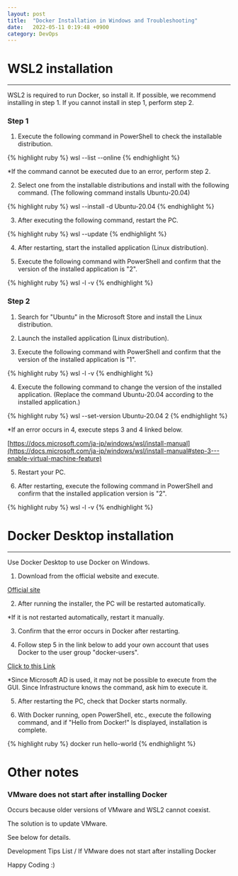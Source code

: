 ```yaml
---
layout: post
title:  "Docker Installation in Windows and Troubleshooting"
date:   2022-05-11 0:19:48 +0900
category: DevOps
---
```


# WSL2 installation
---


WSL2 is required to run Docker, so install it.
If possible, we recommend installing in step 1.
If you cannot install in step 1, perform step 2.

### Step 1
1. Execute the following command in PowerShell to check the installable distribution.

{% highlight ruby %}
  wsl --list --online
{% endhighlight %}

*If the command cannot be executed due to an error, perform step 2.

2. Select one from the installable distributions and install with the following command. (The following command installs Ubuntu-20.04)

{% highlight ruby %}
  wsl --install -d Ubuntu-20.04
{% endhighlight %}

3. After executing the following command, restart the PC.

{% highlight ruby %}
  wsl --update
{% endhighlight %}

4. After restarting, start the installed application (Linux distribution).

5. Execute the following command with PowerShell and confirm that the version of the installed application is "2".

{% highlight ruby %}
  wsl -l -v
{% endhighlight %}

### Step 2

1. Search for "Ubuntu" in the Microsoft Store and install the Linux distribution.

2. Launch the installed application (Linux distribution).

3. Execute the following command with PowerShell and confirm that the version of the installed application is "1".

{% highlight ruby %}
  wsl -l -v
{% endhighlight %}

4. Execute the following command to change the version of the installed application. (Replace the command Ubuntu-20.04 according to the installed application.)

{% highlight ruby %}
  wsl --set-version Ubuntu-20.04 2
{% endhighlight %}

*If an error occurs in 4, execute steps 3 and 4 linked below.

[https://docs.microsoft.com/ja-jp/windows/wsl/install-manual](https://docs.microsoft.com/ja-jp/windows/wsl/install-manual#step-3---enable-virtual-machine-feature)

5. Restart your PC.

6. After restarting, execute the following command in PowerShell and confirm that the installed application version is "2".

{% highlight ruby %}
  wsl -l -v
{% endhighlight %}


# Docker Desktop installation

---

Use Docker Desktop to use Docker on Windows.

1. Download from the official website and execute.

[Official site](https://docs.docker.com/desktop/windows/install/)

2. After running the installer, the PC will be restarted automatically.

  *If it is not restarted automatically, restart it manually.

3. Confirm that the error occurs in Docker after restarting.

4. Follow step 5 in the link below to add your own account that uses Docker to the user group "docker-users".

[Click to this Link](https://l.facebook.com/l.php?u=https%3A%2F%2Fmatsuand.github.io%2Fdocs.docker.jp.onthefly%2Fdesktop%2Fwindows%2Finstall%2F%3Ffbclid%3DIwAR01kuuQfaIj2a_qKjSp49rOfnDUVkvJKIc-J9SPYQCXJ_QROGMDbtiJ8jU%23install-docker-desktop-on-windows&h=AT2Ds8V5wl8jWTaiPmRcGiYqj1wFmDAWibUyMT2681V8FM2sJ_fi8X4dsedHb4DG-e97pKGqyjO5AwlkuoCMj9i97Pzkijj9HSqYoikwyo7BjigFBsyYtV3r8zfmutFwNka8fzEfA9M)

  *Since Microsoft AD is used, it may not be possible to execute from the GUI. Since Infrastructure knows the command, ask him to execute it.

5. After restarting the PC, check that Docker starts normally.

6. With Docker running, open PowerShell, etc., execute the following command, and if "Hello from Docker!" Is displayed, installation is complete.

{% highlight ruby %}
  docker run hello-world
{% endhighlight %}

# Other notes

### VMware does not start after installing Docker

Occurs because older versions of VMware and WSL2 cannot coexist.

The solution is to update VMware.

See below for details.

Development Tips List / If VMware does not start after installing Docker

Happy Coding :)
